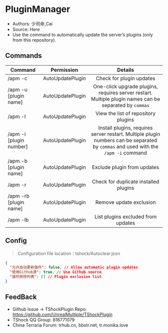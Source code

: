 # PluginManager

- Authors: 少司命,Cai
- Source: Here
- Use the command to automatically update the server’s plugins (only from this repository).

## Commands

| Command                 |        Permission         |                                                               Details                                                                |
|-------------------------| :-----------------: |:------------------------------------------------------------------------------------------------------------------------------------:|
| /apm -c                 | AutoUpdatePlugin   |                                                      	Check for plugin updates                                                       |
| /apm -u [plugin name]   | AutoUpdatePlugin   |               	One-click upgrade plugins, requires server restart. Multiple plugin names can be separated by `commas`                |
| /apm -l                 | AutoUpdatePlugin   |                                                 	View the list of repository plugins                                                 |
| /apm -i [plugin number] | AutoUpdatePlugin   | 	Install plugins, requires server restart. Multiple plugin numbers can be separated by `commas` and used with the `/apm -i` command  |
| /apm -b [plugin name]   | AutoUpdatePlugin   |                                                     	Exclude plugin from updates                                                     |
| /apm -r                 | AutoUpdatePlugin   |                                                     	Check for duplicate installed plugins                                           |
| /apm -rb [plugin name]  | AutoUpdatePlugin   |                                                       Remove update exclusion                                                        |
| /apm -lb                | AutoUpdatePlugin   |                                                  List plugins excluded from updates                                                  |

## Config
> Configuration file location：tshock/Autoclear.json
```json
{
  "允许自动更新插件": false, // Allow automatic plugin updates
  "使用Github源": true, // Use Github source
  "插件排除列表": [] // Plugin exclusion list
}
```

## FeedBack
- Github Issue -> TShockPlugin Repo: https://github.com/UnrealMultiple/TShockPlugin
- TShock QQ Group: 816771079
- China Terraria Forum: trhub.cn, bbstr.net, tr.monika.love
